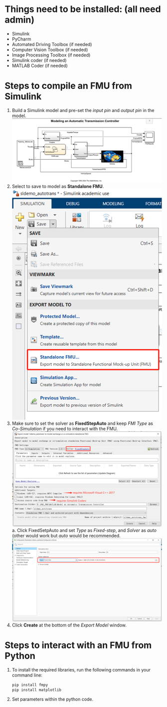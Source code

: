 # Things need to be installed: (all need admin) 
- Simulink
- PyCharm
- Automated Driving Toolbox (if needed)
- Computer Vision Toolbox (if needed)
- Image Processing Toolbox (if needed)
- Simulink coder (if needed)
- MATLAB Coder (if needed)

# Steps to compile an FMU from Simulink
1. Build a Simulink model and pre-set the _input pin_ and _output pin_ in the model.
   ![Model](pic/model.png)
2. Select to save to model as **Standalone FMU**.
  ![Standalone](pic/save.png)
3. Make sure to set the solver as **FixedStepAuto** and keep _FMI Type_ as _Co-Simulation_ if you need to interact with the FMU.
   ![Export](pic/export.png)
   a. Click FixedSetpAuto and set _Type_ as _Fixed-step_, and _Solver_ as _auto_ (other would work but _auto_ would be recommended.
     ![Fixed-Step](pic/fix.png)
4. Click **Create** at the bottom of the _Export Model_ window.

# Steps to interact with an FMU from Python
1. To install the required libraries, run the following commands in your command line:
   ```
   pip install fmpy
   pip install matplotlib
   ```
2. Set parameters within the python code.
